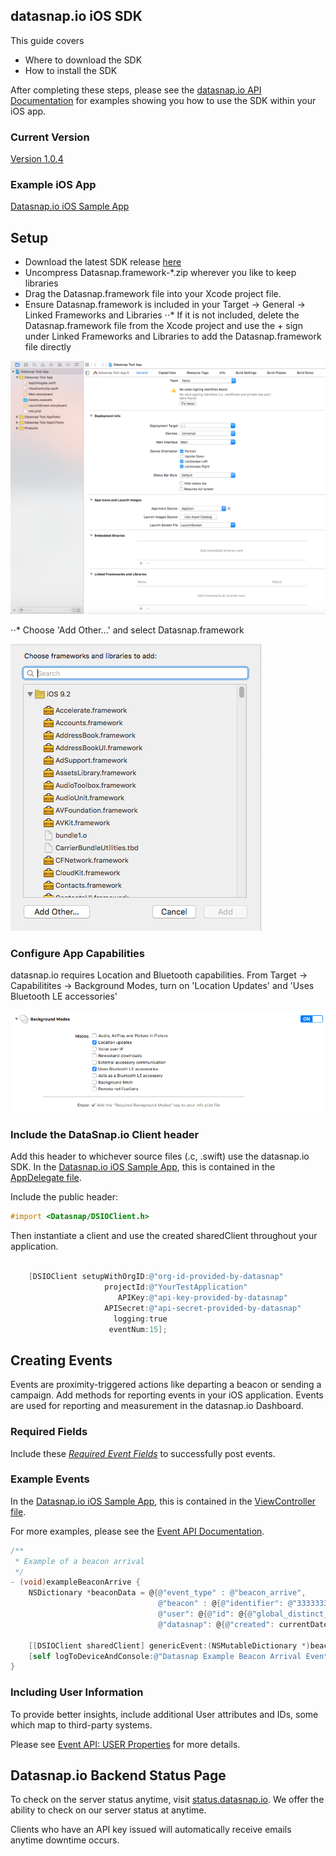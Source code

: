 ## datasnap.io iOS SDK

This guide covers
* Where to download the SDK
* How to install the SDK

After completing these steps, please see the [datasnap.io API Documentation](http://docs.datasnapio.apiary.io/) for examples showing you how to use the SDK within your iOS app.


### Current Version

[Version 1.0.4](https://github.com/datasnap-io/datasnap-ios-sdk/releases/download/1.0.4/Datasnap.framework-1.0.4.zip)

### Example iOS App

[Datasnap.io iOS Sample App](https://github.com/datasnap-io/datasnap-ios-generic-sample)



## Setup
* Download the latest SDK release [here](https://github.com/datasnap-io/datasnap-ios-sdk/releases/download/1.0.4/Datasnap.framework-1.0.4.zip)
* Uncompress Datasnap.framework-*.zip wherever you like to keep libraries
* Drag the Datasnap.framework file into your Xcode project file.
* Ensure Datasnap.framework is included in your Target -> General -> Linked Frameworks and Libraries
⋅⋅* If it is not included, delete the Datasnap.framework file from the Xcode project and use the + sign under Linked Frameworks and Libraries to add the Datasnap.framework file directly

![Add a framework from the General menu in Xcode 7.2.1](https://github.com/datasnap-io/datasnap-ios-sdk/blob/readme/readme_images/linkedFramework.png "Adding a framework in Xcode 7.2.1")

⋅⋅* Choose 'Add Other...' and select Datasnap.framework

![Choose Add Other from the Linked Framework Pop Up in Xcode 7.2.1](https://github.com/datasnap-io/datasnap-ios-sdk/blob/readme/readme_images/addFramework.png "Adding a framework in Xcode 7.2.1")



### Configure App Capabilities
datasnap.io requires Location and Bluetooth capabilities. From Target -> Capabilitites -> Background Modes, turn on 'Location Updates' and 'Uses Bluetooth LE accessories'

![Use the background mode menu item in Xcode 7.2. to set bluetooth and location capabilities](https://github.com/datasnap-io/datasnap-ios-sdk/blob/readme/readme_images/backgroundModes.png "Configuring datasnap.io background capabilities in Xcode 7.2.1")



### Include the DataSnap.io Client header

Add this header to whichever source files (.c, .swift) use the datasnap.io SDK. In the [Datasnap.io iOS Sample App](https://github.com/datasnap-io/datasnap-ios-generic-sample), this is contained in the [AppDelegate file](https://github.com/datasnap-io/datasnap-ios-generic-sample/blob/master/dataSnapSample/AppDelegate.m).

Include the public header:
```objective-C
#import <Datasnap/DSIOClient.h>
```

Then instantiate a client and use the created sharedClient throughout your application.

```objective-C

    [DSIOClient setupWithOrgID:@"org-id-provided-by-datasnap"
                     projectId:@"YourTestApplication"
                        APIKey:@"api-key-provided-by-datasnap"
                     APISecret:@"api-secret-provided-by-datasnap"
                       logging:true
                      eventNum:15];
```


## Creating Events

Events are proximity-triggered actions like departing a beacon or sending a campaign. Add methods for reporting events in your iOS application. Events are used for reporting and measurement in the datasnap.io Dashboard.


### Required Fields

Include these *[Required Event Fields](http://docs.datasnapio.apiary.io/#introduction/sending-events/required-event-fields)* to successfully post events.



### Example Events

In the [Datasnap.io iOS Sample App](https://github.com/datasnap-io/datasnap-ios-generic-sample), this is contained in the [ViewController file](https://github.com/datasnap-io/datasnap-ios-generic-sample/blob/master/dataSnapSample/ViewController.m).

For more examples, please see the [Event API Documentation](http://docs.datasnapio.apiary.io/#reference/0/example-events).

``` objective-C
/**
 * Example of a beacon arrival
 */
- (void)exampleBeaconArrive {
    NSDictionary *beaconData = @{@"event_type" : @"beacon_arrive",
                                 @"beacon" : @{@"identifier": @"3333333"},
                                 @"user": @{@"id": @{@"global_distinct_id": global_distinct_id}},
                                 @"datasnap": @{@"created": currentDate()}};
    
    [[DSIOClient sharedClient] genericEvent:(NSMutableDictionary *)beaconData];
    [self logToDeviceAndConsole:@"Datasnap Example Beacon Arrival Event"];
}
```



### Including User Information

To provide better insights, include additional User attributes and IDs, some which map to third-party systems.

Please see [Event API: USER Properties](http://docs.datasnapio.apiary.io/#introduction/event-properties/property:-user) for more details.





## Datasnap.io Backend Status Page

To check on the server status anytime, visit [status.datasnap.io](http://status.datasnap.io/).  We offer the ability to check on our server status at anytime.

Clients who have an API key issued will automatically receive emails anytime downtime occurs.

